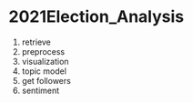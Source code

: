 # 2021Election_Analysis

1. retrieve
2. preprocess
3. visualization
4. topic model
5. get followers
6. sentiment
